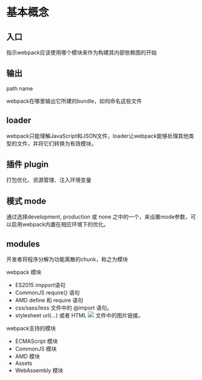 # 基本概念
## 入口

指示webpack应该使用哪个模块来作为构建其内部依赖图的开始

## 输出
path name

webpack在哪里输出它所建的bundle，如何命名这些文件


## loader

webpack只能理解JavaScript和JSON文件，loader让webpack能够处理其他类型的文件，并将它们转换为有效模块。

## 插件 plugin

打包优化、资源管理、注入环境变量

## 模式 mode

通过选择development, production 或 none 之中的一个，来设置mode参数，可以启用webpack内置在相应环境下的优化。

## modules

开发者将程序分解为功能离散的chunk，称之为模块

webpack 模块 

- ES2015 impport语句
- CommonJS require() 语句
- AMD define 和 require 语句
- css/sass/less 文件中的 @import 语句。
- stylesheet url(...) 或者 HTML <img src=...> 文件中的图片链接。

webpack支持的模块

- ECMAScript 模块
- CommonJS 模块
- AMD 模块
- Assets
- WebAssembly 模块

